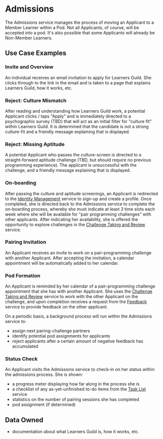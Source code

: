 # Admissions

The Admissions service manages the process of moving an Applicant to a Member Learner within a Pod. Not all Applicants, of course, will be accepted into a pod. It's also possible that some Applicants will already be Non-Member Learners.

## Use Case Examples

### Invite and Overview

An individual receives an email invitation to apply for Learners Guild. She clicks through to the link in the email and is taken to a page that explains Learners Guild, how it works, etc.

### Reject: Culture Mismatch

After reading and understanding how Learners Guild work, a potential Applicant clicks / taps "Apply" and is immediately directed to a psychographic survey (TBD) that will act as an initial filter for "culture fit" within Learners Guild. It is determined that the candidate is not a strong culture-fit and a friendly message explaining that is displayed.

### Reject: Missing Aptitude

A potential Applicant who passes the culture-screen is directed to a straight-forward aptitude challenge (TBD, but should require no previous programming experience). The applicant is unsuccessful with the challenge, and a friendly message explaining that is displayed.

### On-boarding

After passing the culture and aptitude screenings, an Applicant is redirected to the [Identity Management](identity-management.md) service to sign-up and create a profile. Once completed, she is directed back to the Admissions service to complete the on-boarding process, whereby she must indicate at least 3 time slots each week where she will be available for "pair programming challenges" with other applicants. After indicating her availability, she is offered the opportunity to explore challenges in the [Challenge Taking and Review](challenge-taking-and-review.md) service.

### Pairing Invitation

An Applicant receives an invite to work on a pair-programming challenge with another Applicant. After accepting the invitation, a calendar appointment will be automatically added to her calendar.

### Pod Formation

An Applicant is reminded by her calendar of a pair-programming challenge appointment that she has with another Applicant. She uses the [Challenge Taking and Review](challenge-taking-and-review.md) service to work with the other Applicant on the challenge, and upon completion receives a request from the [Feedback](feedback.md) service to provide feedback on the other applicant.

On a periodic basis, a background process will run within the Admissions service to:
  - assign next pairing-challenge partners
  - identify potential pod assignments for applicants
  - reject applicants after a certain amount of negative feedback has accumulated

### Status Check

An Applicant visits the Admissions service to check-in on her status within the admissions process. She is shown:
  - a progress meter displaying how far along in the process she is
  - a checklist of any as-yet-unfinished to-do items from the [Task List](task-list.md) service
  - statistics on the number of pairing sessions she has completed
  - pod assignment (if determined)


## Data Owned

- documentation about what Learners Guild is, how it works, etc.
